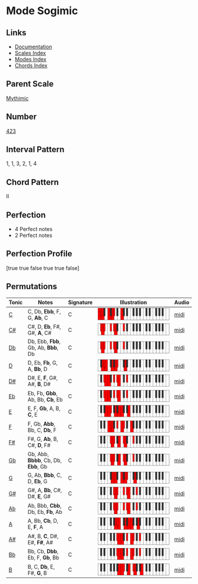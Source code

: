 # Mode Sogimic

## Links

- [Documentation](README.md)
- [Scales Index](Scales.md)
- [Modes Index](Modes.md)
- [Chords Index](Chords.md)

## Parent Scale

[Mythimic](ScaleMythimic.md)

## Number

[423](https://ianring.com/musictheory/scales/423)

## Interval Pattern

1, 1, 3, 2, 1, 4

## Chord Pattern

II

## Perfection

- 4 Perfect notes
- 2 Perfect notes

## Perfection Profile

[true true false true true false]

## Permutations

| Tonic | Notes | Signature | Illustration | Audio |
|-------|-------|-----------|--------------|-------|
| [C](ModeCNaturalSogimic.md) | C, Db, **Ebb**, F, G, **Ab**, C | C | ![CNaturalSogimic](ModeCNaturalSogimic.png) | [midi](https://github.com/edipermadi/music/blob/main/docs/ModeCNaturalSogimic.mid?raw=true) |
| [C#](ModeCSharpSogimic.md) | C#, D, **Eb**, F#, G#, **A**, C# | C | ![CSharpSogimic](ModeCSharpSogimic.png) | [midi](https://github.com/edipermadi/music/blob/main/docs/ModeCSharpSogimic.mid?raw=true) |
| [Db](ModeDFlatSogimic.md) | Db, Ebb, **Fbb**, Gb, Ab, **Bbb**, Db | C | ![DFlatSogimic](ModeDFlatSogimic.png) | [midi](https://github.com/edipermadi/music/blob/main/docs/ModeDFlatSogimic.mid?raw=true) |
| [D](ModeDNaturalSogimic.md) | D, Eb, **Fb**, G, A, **Bb**, D | C | ![DNaturalSogimic](ModeDNaturalSogimic.png) | [midi](https://github.com/edipermadi/music/blob/main/docs/ModeDNaturalSogimic.mid?raw=true) |
| [D#](ModeDSharpSogimic.md) | D#, E, **F**, G#, A#, **B**, D# | C | ![DSharpSogimic](ModeDSharpSogimic.png) | [midi](https://github.com/edipermadi/music/blob/main/docs/ModeDSharpSogimic.mid?raw=true) |
| [Eb](ModeEFlatSogimic.md) | Eb, Fb, **Gbb**, Ab, Bb, **Cb**, Eb | C | ![EFlatSogimic](ModeEFlatSogimic.png) | [midi](https://github.com/edipermadi/music/blob/main/docs/ModeEFlatSogimic.mid?raw=true) |
| [E](ModeENaturalSogimic.md) | E, F, **Gb**, A, B, **C**, E | C | ![ENaturalSogimic](ModeENaturalSogimic.png) | [midi](https://github.com/edipermadi/music/blob/main/docs/ModeENaturalSogimic.mid?raw=true) |
| [F](ModeFNaturalSogimic.md) | F, Gb, **Abb**, Bb, C, **Db**, F | C | ![FNaturalSogimic](ModeFNaturalSogimic.png) | [midi](https://github.com/edipermadi/music/blob/main/docs/ModeFNaturalSogimic.mid?raw=true) |
| [F#](ModeFSharpSogimic.md) | F#, G, **Ab**, B, C#, **D**, F# | C | ![FSharpSogimic](ModeFSharpSogimic.png) | [midi](https://github.com/edipermadi/music/blob/main/docs/ModeFSharpSogimic.mid?raw=true) |
| [Gb](ModeGFlatSogimic.md) | Gb, Abb, **Bbbb**, Cb, Db, **Ebb**, Gb | C | ![GFlatSogimic](ModeGFlatSogimic.png) | [midi](https://github.com/edipermadi/music/blob/main/docs/ModeGFlatSogimic.mid?raw=true) |
| [G](ModeGNaturalSogimic.md) | G, Ab, **Bbb**, C, D, **Eb**, G | C | ![GNaturalSogimic](ModeGNaturalSogimic.png) | [midi](https://github.com/edipermadi/music/blob/main/docs/ModeGNaturalSogimic.mid?raw=true) |
| [G#](ModeGSharpSogimic.md) | G#, A, **Bb**, C#, D#, **E**, G# | C | ![GSharpSogimic](ModeGSharpSogimic.png) | [midi](https://github.com/edipermadi/music/blob/main/docs/ModeGSharpSogimic.mid?raw=true) |
| [Ab](ModeAFlatSogimic.md) | Ab, Bbb, **Cbb**, Db, Eb, **Fb**, Ab | C | ![AFlatSogimic](ModeAFlatSogimic.png) | [midi](https://github.com/edipermadi/music/blob/main/docs/ModeAFlatSogimic.mid?raw=true) |
| [A](ModeANaturalSogimic.md) | A, Bb, **Cb**, D, E, **F**, A | C | ![ANaturalSogimic](ModeANaturalSogimic.png) | [midi](https://github.com/edipermadi/music/blob/main/docs/ModeANaturalSogimic.mid?raw=true) |
| [A#](ModeASharpSogimic.md) | A#, B, **C**, D#, E#, **F#**, A# | C | ![ASharpSogimic](ModeASharpSogimic.png) | [midi](https://github.com/edipermadi/music/blob/main/docs/ModeASharpSogimic.mid?raw=true) |
| [Bb](ModeBFlatSogimic.md) | Bb, Cb, **Dbb**, Eb, F, **Gb**, Bb | C | ![BFlatSogimic](ModeBFlatSogimic.png) | [midi](https://github.com/edipermadi/music/blob/main/docs/ModeBFlatSogimic.mid?raw=true) |
| [B](ModeBNaturalSogimic.md) | B, C, **Db**, E, F#, **G**, B | C | ![BNaturalSogimic](ModeBNaturalSogimic.png) | [midi](https://github.com/edipermadi/music/blob/main/docs/ModeBNaturalSogimic.mid?raw=true) |
